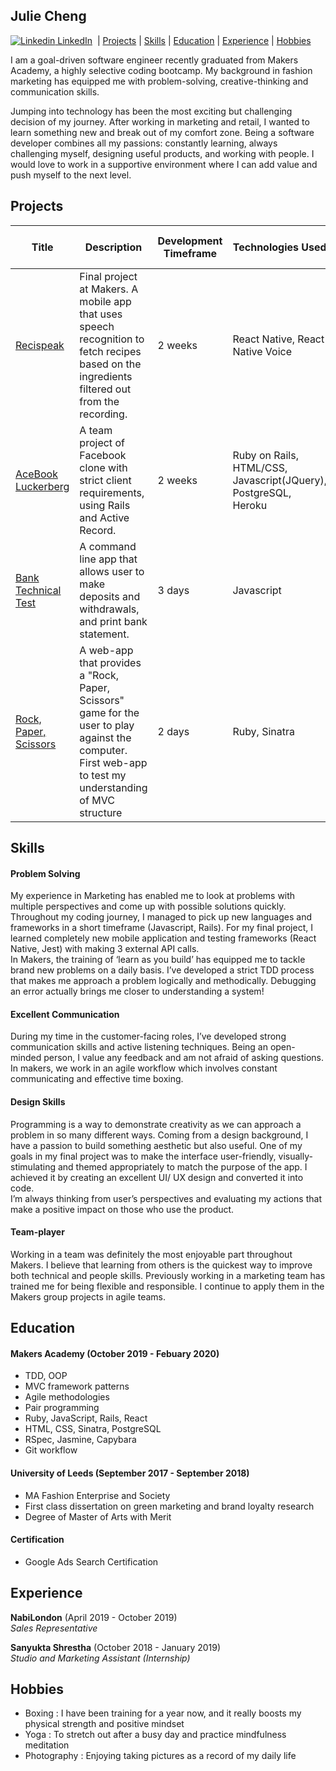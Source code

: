 ## Julie Cheng

  
[![Linkedin](https://i.stack.imgur.com/gVE0j.png) LinkedIn](https://www.linkedin.com/in/julie-cheng-3b7613b6/)
&nbsp;| [Projects](#projects) | [Skills](#skills) | [Education](#education) | [Experience](#experience) | [Hobbies](#hobbies-and-interests) 

I am a goal-driven software engineer recently graduated from Makers Academy, a highly selective coding bootcamp. My background in fashion marketing has equipped me with problem-solving, creative-thinking and communication skills. 

Jumping into technology has been the most exciting but challenging decision of my journey. After working in marketing and retail, I wanted to learn something new and break out of my comfort zone. Being a software developer combines all my passions: constantly learning, always challenging myself, designing useful products, and working with people. I would love to work in a supportive environment where I can add value and push myself to the next level.

## Projects

| Title | Description | Development Timeframe | Technologies Used | Test Suites/CIs/CDs Employed |
| ------------ | ------- | ------- |------- |------- |
| [Recispeak](https://github.com/dbacall/Recispeak) | Final project at Makers. A mobile app that uses speech recognition to fetch recipes based on the ingredients filtered out from the recording. | 2 weeks | React Native, React Native Voice | Jest, Enzyme, Supernova Studio, Adobe XD, Circle CI, Code Climate, Rapid API, Spoonacular API (Named Entity Recognition & Search Recipes by Ingredients) |
| [AceBook Luckerberg](https://github.com/Hyan18/acebook-luckerberg) | A team project of Facebook clone with strict client requirements, using Rails and Active Record. | 2 weeks | Ruby on Rails, HTML/CSS, Javascript(JQuery), PostgreSQL, Heroku | Rspec, Capybara, Travis CI |
| [Bank Technical Test](https://github.com/jj49411/bank-tech-test) | A command line app that allows user to make deposits and withdrawals, and print bank statement. | 3 days | Javascript | Jasmine, Karma for test coverage, ESLint |
| [Rock, Paper, Scissors](https://github.com/jj49411/rps-challenge) | A web-app that provides a "Rock, Paper, Scissors" game for the user to play against the computer. First web-app to test my understanding of MVC structure | 2 days | Ruby, Sinatra | Rspec |

## Skills

#### Problem Solving

My experience in Marketing has enabled me to look at problems with multiple perspectives and come up with possible solutions quickly. Throughout my coding journey, I managed to pick up new languages and frameworks in a short timeframe (Javascript, Rails). For my final project, I learned completely new mobile application and testing frameworks (React Native, Jest) with making 3 external API calls.<br>
In Makers, the training of ‘learn as you build’ has equipped me to tackle brand new problems on a daily basis. I’ve developed a strict TDD process that makes me approach a problem logically and methodically. Debugging an error actually brings me closer to understanding a system!


#### Excellent Communication 

During my time in the customer-facing roles, I’ve developed strong communication skills and active listening techniques. Being an open-minded person, I value any feedback and am not afraid of asking questions. In makers, we work in an agile workflow which involves constant communicating and effective time boxing.

#### Design Skills
Programming is a way to demonstrate creativity as we can approach a problem in so many different ways. Coming from a design background, I have a passion to build something aesthetic but also useful. One of my goals in my final project was to make the interface user-friendly, visually-stimulating and themed appropriately to match the purpose of the app. I achieved it by creating an excellent UI/ UX design and converted it into code.<br>
I’m always thinking from user’s perspectives and evaluating my actions that make a positive impact on those who use the product.

#### Team-player
Working in a team was definitely the most enjoyable part throughout Makers. I believe that learning from others is the quickest way to improve both technical and people skills. Previously working in a marketing team has trained me for being flexible and responsible. I continue to apply them in the Makers group projects in agile teams.

## Education

#### Makers Academy (October 2019 - Febuary 2020)

- TDD, OOP
- MVC framework patterns
- Agile methodologies
- Pair programming
- Ruby, JavaScript, Rails, React
- HTML, CSS, Sinatra, PostgreSQL
- RSpec, Jasmine, Capybara
- Git workflow


#### University of Leeds (September 2017 - September 2018)

- MA Fashion Enterprise and Society
- First class dissertation on green marketing and brand loyalty research
- Degree of Master of Arts with Merit

#### Certification 

- Google Ads Search Certification

## Experience

**NabiLondon** (April 2019 - October 2019)    
*Sales Representative*  

**Sanyukta Shrestha** (October 2018 - January 2019)   
*Studio and Marketing Assistant (Internship)*  

## Hobbies

- Boxing : I have been training for a year now, and it really boosts my physical strength and positive mindset
- Yoga : To stretch out after a busy day and practice mindfulness meditation
- Photography : Enjoying taking pictures as a record of my daily life
